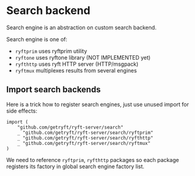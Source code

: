 # Search backend

Search engine is an abstraction on custom search backend.

Search engine is one of:
- `ryftprim` uses ryftprim utility
- `ryftone` uses ryftone library (NOT IMPLEMENTED yet)
- `ryfthttp` uses ryft HTTP server (HTTP/msgpack)
- `ryftmux` multiplexes results from several engines

## Import search backends

Here is a trick how to register search engines,
just use unused import for side effects:

```
import (
	"github.com/getryft/ryft-server/search"
	_ "github.com/getryft/ryft-server/search/ryftprim"
	_ "github.com/getryft/ryft-server/search/ryfthttp"
	_ "github.com/getryft/ryft-server/search/ryftmux"
)
```

We need to reference `ryftprim`, `ryfthttp` packages so each package
registers its factory in global search engine factory list.
